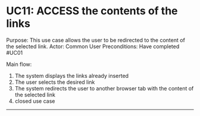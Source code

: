 # UC11: ACCESS the contents of the links
Purpose: This use case allows the user to be redirected to the content of the selected link.
Actor: Common User
Preconditions: Have completed #UC01
  
Main flow:
1. The system displays the links already inserted
2. The user selects the desired link
3. The system redirects the user to another browser tab with the content of the selected link
4. closed use case
  
---------------------------------------------
